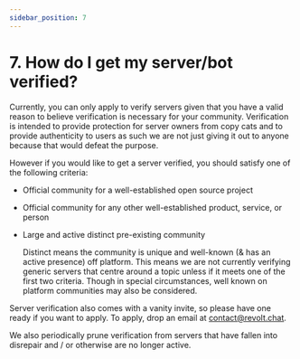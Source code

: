 ```yaml
---
sidebar_position: 7
---
```


# 7. How do I get my server/bot verified?

Currently, you can only apply to verify servers given that you have a valid reason to believe verification is necessary for your community. Verification is intended to provide protection for server owners from copy cats and to provide authenticity to users as such we are not just giving it out to anyone because that would defeat the purpose.

However if you would like to get a server verified, you should satisfy one of the following criteria:

- Official community for a well-established open source project
- Official community for any other well-established product, service, or person
- Large and active distinct pre-existing community

  Distinct means the community is unique and well-known (& has an active presence) off platform.
  This means we are not currently verifying generic servers that centre around a topic unless if it meets one of the first two criteria.
  Though in special circumstances, well known on platform communities may also be considered.

Server verification also comes with a vanity invite, so please have one ready if you want to apply. To apply, drop an email at [contact@revolt.chat](mailto:contact@revolt.chat).

We also periodically prune verification from servers that have fallen into disrepair and / or otherwise are no longer active.
